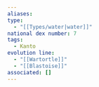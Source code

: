 ```yaml
---
aliases: 
type:
  - "[[Types/water|water]]"
national dex number: 7
tags:
  - Kanto
evolution line:
  - "[[Wartortle]]"
  - "[[Blastoise]]"
associated: []
---
```

